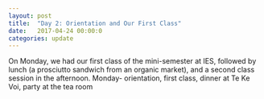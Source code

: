```yaml
---
layout: post
title:  "Day 2: Orientation and Our First Class"
date:   2017-04-24 00:00:0
categories: update
---
```


On Monday, we had our first class of the mini-semester at IES, followed by lunch (a prosciutto sandwich from an organic market), and a second class session in the afternoon.
Monday- orientation, first class, dinner at Te Ke Voi, party at the tea room
